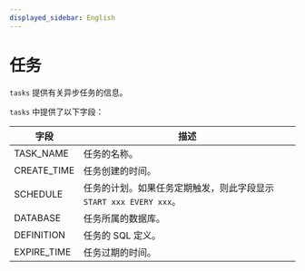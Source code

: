 ```yaml
---
displayed_sidebar: English
---
```


# 任务

`tasks` 提供有关异步任务的信息。

`tasks` 中提供了以下字段：

| **字段**   | **描述**                                              |
| ----------- | ------------------------------------------------------------ |
| TASK_NAME   | 任务的名称。                                            |
| CREATE_TIME | 任务创建的时间。                               |
| SCHEDULE    | 任务的计划。如果任务定期触发，则此字段显示 `START xxx EVERY xxx`。 |
| DATABASE    | 任务所属的数据库。                             |
| DEFINITION  | 任务的 SQL 定义。                                  |
| EXPIRE_TIME | 任务过期的时间。                                  |